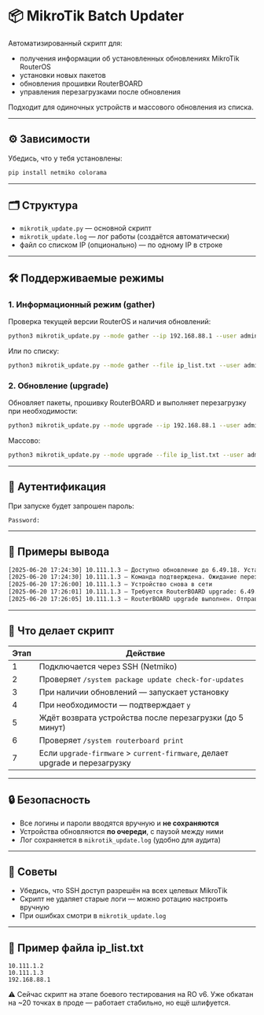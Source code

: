 # 📦 MikroTik Batch Updater

Автоматизированный скрипт для:
- получения информации об установленных обновлениях MikroTik RouterOS
- установки новых пакетов
- обновления прошивки RouterBOARD
- управления перезагрузками после обновления

Подходит для одиночных устройств и массового обновления из списка.

---

## ⚙️ Зависимости

Убедись, что у тебя установлены:

```bash
pip install netmiko colorama
```

---

## 🗂 Структура

- `mikrotik_update.py` — основной скрипт
- `mikrotik_update.log` — лог работы (создаётся автоматически)
- файл со списком IP (опционально) — по одному IP в строке

---

## 🛠 Поддерживаемые режимы

### 1. Информационный режим (gather)

Проверка текущей версии RouterOS и наличия обновлений:

```bash
python3 mikrotik_update.py --mode gather --ip 192.168.88.1 --user admin
```

Или по списку:

```bash
python3 mikrotik_update.py --mode gather --file ip_list.txt --user admin
```

### 2. Обновление (upgrade)

Обновляет пакеты, прошивку RouterBOARD и выполняет перезагрузку при необходимости:

```bash
python3 mikrotik_update.py --mode upgrade --ip 192.168.88.1 --user admin
```

Массово:

```bash
python3 mikrotik_update.py --mode upgrade --file ip_list.txt --user admin
```

---

## 🔐 Аутентификация

При запуске будет запрошен пароль:

```
Password:
```

---

## 📑 Примеры вывода

```bash
[2025-06-20 17:24:30] 10.111.1.3 — Доступно обновление до 6.49.18. Устанавливаю...
[2025-06-20 17:24:30] 10.111.1.3 — Команда подтверждена. Ожидание перезагрузки...
[2025-06-20 17:26:00] 10.111.1.3 — Устройство снова в сети
[2025-06-20 17:26:01] 10.111.1.3 — Требуется RouterBOARD upgrade: 6.49.13 → 6.49.18
[2025-06-20 17:26:05] 10.111.1.3 — RouterBOARD upgrade выполнен. Отправляю команду на перезагрузку...
```

---

## 🔄 Что делает скрипт

| Этап | Действие |
|------|----------|
| 1    | Подключается через SSH (Netmiko) |
| 2    | Проверяет `/system package update check-for-updates` |
| 3    | При наличии обновлений — запускает установку |
| 4    | При необходимости — подтверждает `y` |
| 5    | Ждёт возврата устройства после перезагрузки (до 5 минут) |
| 6    | Проверяет `/system routerboard print` |
| 7    | Если `upgrade-firmware` > `current-firmware`, делает upgrade и перезагрузку |

---

## 🔒 Безопасность

- Все логины и пароли вводятся вручную и **не сохраняются**
- Устройства обновляются **по очереди**, с паузой между ними
- Лог сохраняется в `mikrotik_update.log` (удобно для аудита)

---

## 📌 Советы

- Убедись, что SSH доступ разрешён на всех целевых MikroTik
- Скрипт не удаляет старые логи — можно ротацию настроить вручную
- При ошибках смотри в `mikrotik_update.log`

---

## 📁 Пример файла ip_list.txt

```
10.111.1.2
10.111.1.3
192.168.88.1
```
⚠️ Сейчас скрипт на этапе боевого тестирования на RO v6.
Уже обкатан на ~20 точках в проде — работает стабильно, но ещё шлифуется.

